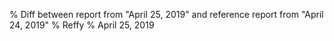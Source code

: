 % Diff between report from "April 25, 2019" and reference report from "April 24, 2019"
% Reffy
% April 25, 2019

